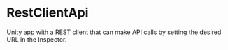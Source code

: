 # RestClientApi 
Unity app with a REST client that can make API calls by setting the desired URL in the Inspector.

